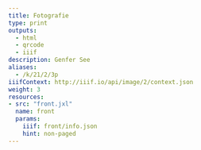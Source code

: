```yaml
---
title: Fotografie
type: print
outputs:
  - html
  - qrcode
  - iiif
description: Genfer See
aliases:
  - /k/21/2/3p
iiifContext: http://iiif.io/api/image/2/context.json
weight: 3
resources:
- src: "front.jxl"
  name: front
  params:
    iiif: front/info.json
    hint: non-paged
---
```

